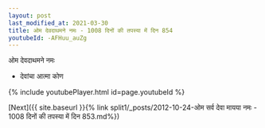 ```yaml
---
layout: post
last_modified_at: 2021-03-30
title: ओम देवदाथमने नमः - 1008 दिनों की तपस्या में दिन 854
youtubeId: -AFHuu_auZg
---
```

 
 
 ओम देवदाथमने नमः  
 
 -  देवांचा आत्मा कोण 
 
  
 
  
 
 
 
 
 
 


{% include youtubePlayer.html id=page.youtubeId %}
 
[Next]({{ site.baseurl }}{% link  split1/_posts/2012-10-24-ओम सर्व देवा मायया नमः - 1008 दिनों की तपस्या में दिन 853.md%})
 
